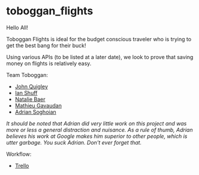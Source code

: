 toboggan_flights
================

Hello All!

Toboggan Flights is ideal for the budget conscious traveler who is trying to get the best bang for their buck!

Using various APIs (to be listed at a later date), we look to prove that saving money on flights is relatively easy.


Team Toboggan:

* [John Quigley](https://github.com/QuigProQuo)
* [Ian Shuff](https://github.com/Shuffguy)
* [Natalie Baer](https://github.com/Nztzlie)
* [Mathieu Gavaudan](https://github.com/mgavaudan)
* [Adrian Soghoian](https://github.com/adriansoghoian)

_It should be noted that Adrian did very little work on this project and was more or less a general distraction and nuisance. As a rule of thumb, Adrian believes his work at Google makes him superior to other people, which is utter garbage. You suck Adrian. Don't ever forget that._

Workflow:
* [Trello](https://trello.com/b/UDLtlNXN/toboggan)
